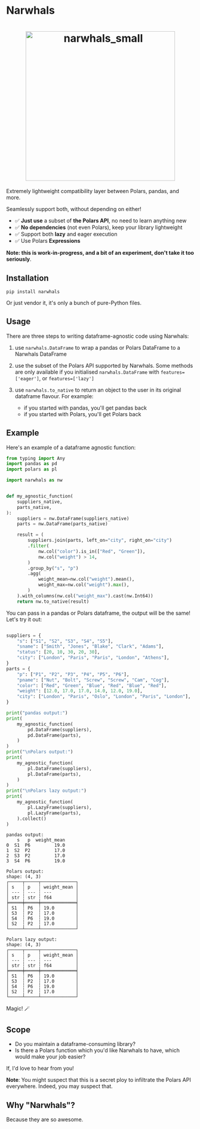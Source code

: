 # Narwhals

<h1 align="center">
	<img
		width="400"
		alt="narwhals_small"
		src="https://github.com/MarcoGorelli/narwhals/assets/33491632/26be901e-5383-49f2-9fbd-5c97b7696f27">
</h1>

Extremely lightweight compatibility layer between Polars, pandas, and more.

Seamlessly support both, without depending on either!

- ✅ **Just use** a subset of **the Polars API**, no need to learn anything new
- ✅ **No dependencies** (not even Polars), keep your library lightweight
- ✅ Support both **lazy** and eager execution
- ✅ Use Polars **Expressions**

**Note: this is work-in-progress, and a bit of an experiment, don't take it too seriously**.

## Installation

```
pip install narwhals
```
Or just vendor it, it's only a bunch of pure-Python files.

## Usage

There are three steps to writing dataframe-agnostic code using Narwhals:

1. use `narwhals.DataFrame` to wrap a pandas or Polars DataFrame to a Narwhals DataFrame
2. use the subset of the Polars API supported by Narwhals. Some methods are only available
   if you initialised `narwhals.DataFrame` with `features=['eager']`, or `features=['lazy']`
3. use `narwhals.to_native` to return an object to the user in its original
   dataframe flavour. For example:

   - if you started with pandas, you'll get pandas back
   - if you started with Polars, you'll get Polars back
   
## Example

Here's an example of a dataframe agnostic function:

```python
from typing import Any
import pandas as pd
import polars as pl

import narwhals as nw


def my_agnostic_function(
    suppliers_native,
    parts_native,
):
    suppliers = nw.DataFrame(suppliers_native)
    parts = nw.DataFrame(parts_native)

    result = (
        suppliers.join(parts, left_on="city", right_on="city")
        .filter(
            nw.col("color").is_in(["Red", "Green"]),
            nw.col("weight") > 14,
        )
        .group_by("s", "p")
        .agg(
            weight_mean=nw.col("weight").mean(),
            weight_max=nw.col("weight").max(),
        )
    ).with_columns(nw.col("weight_max").cast(nw.Int64))
    return nw.to_native(result)

```
You can pass in a pandas or Polars dataframe, the output will be the same!
Let's try it out:

```python

suppliers = {
    "s": ["S1", "S2", "S3", "S4", "S5"],
    "sname": ["Smith", "Jones", "Blake", "Clark", "Adams"],
    "status": [20, 10, 30, 20, 30],
    "city": ["London", "Paris", "Paris", "London", "Athens"],
}
parts = {
    "p": ["P1", "P2", "P3", "P4", "P5", "P6"],
    "pname": ["Nut", "Bolt", "Screw", "Screw", "Cam", "Cog"],
    "color": ["Red", "Green", "Blue", "Red", "Blue", "Red"],
    "weight": [12.0, 17.0, 17.0, 14.0, 12.0, 19.0],
    "city": ["London", "Paris", "Oslo", "London", "Paris", "London"],
}

print("pandas output:")
print(
    my_agnostic_function(
        pd.DataFrame(suppliers),
        pd.DataFrame(parts),
    )
)
print("\nPolars output:")
print(
    my_agnostic_function(
        pl.DataFrame(suppliers),
        pl.DataFrame(parts),
    )
)
print("\nPolars lazy output:")
print(
    my_agnostic_function(
        pl.LazyFrame(suppliers),
        pl.LazyFrame(parts),
    ).collect()
)
```

```
pandas output:
    s   p  weight_mean
0  S1  P6         19.0
1  S2  P2         17.0
2  S3  P2         17.0
3  S4  P6         19.0

Polars output:
shape: (4, 3)
┌─────┬─────┬─────────────┐
│ s   ┆ p   ┆ weight_mean │
│ --- ┆ --- ┆ ---         │
│ str ┆ str ┆ f64         │
╞═════╪═════╪═════════════╡
│ S1  ┆ P6  ┆ 19.0        │
│ S3  ┆ P2  ┆ 17.0        │
│ S4  ┆ P6  ┆ 19.0        │
│ S2  ┆ P2  ┆ 17.0        │
└─────┴─────┴─────────────┘

Polars lazy output:
shape: (4, 3)
┌─────┬─────┬─────────────┐
│ s   ┆ p   ┆ weight_mean │
│ --- ┆ --- ┆ ---         │
│ str ┆ str ┆ f64         │
╞═════╪═════╪═════════════╡
│ S1  ┆ P6  ┆ 19.0        │
│ S3  ┆ P2  ┆ 17.0        │
│ S4  ┆ P6  ┆ 19.0        │
│ S2  ┆ P2  ┆ 17.0        │
└─────┴─────┴─────────────┘
```
Magic! 🪄 

## Scope

- Do you maintain a dataframe-consuming library?
- Is there a Polars function which you'd like Narwhals to have, which would make your job easier?

If, I'd love to hear from you!

**Note**: You might suspect that this is a secret ploy to infiltrate the Polars API everywhere.
Indeed, you may suspect that.

## Why "Narwhals"?

Because they are so awesome.
